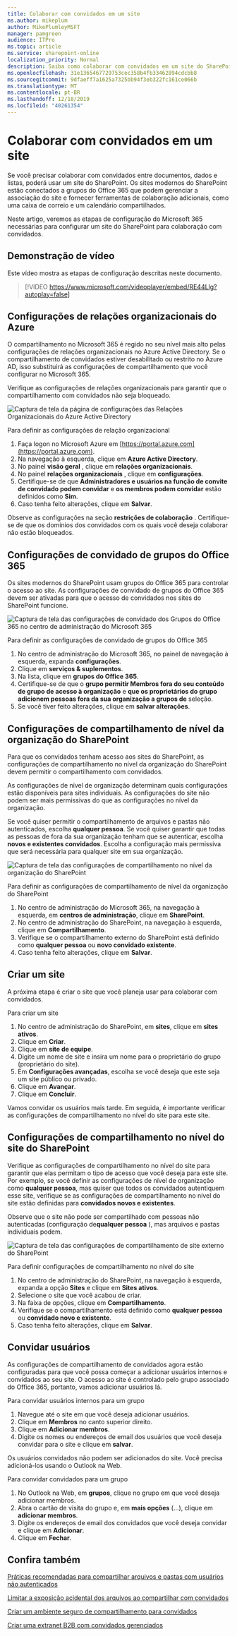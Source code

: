 ```yaml
---
title: Colaborar com convidados em um site
ms.author: mikeplum
author: MikePlumleyMSFT
manager: pamgreen
audience: ITPro
ms.topic: article
ms.service: sharepoint-online
localization_priority: Normal
description: Saiba como colaborar com convidados em um site do SharePoint.
ms.openlocfilehash: 31e1365467729753cec358b4fb33462894cdcbb8
ms.sourcegitcommit: 9dfaeff7a1625a7325bb94f3eb322fc161ce066b
ms.translationtype: MT
ms.contentlocale: pt-BR
ms.lasthandoff: 12/18/2019
ms.locfileid: "40261354"
---
```

# <a name="collaborate-with-guests-in-a-site"></a>Colaborar com convidados em um site

Se você precisar colaborar com convidados entre documentos, dados e listas, poderá usar um site do SharePoint. Os sites modernos do SharePoint estão conectados a grupos do Office 365 que podem gerenciar a associação do site e fornecer ferramentas de colaboração adicionais, como uma caixa de correio e um calendário compartilhados.

Neste artigo, veremos as etapas de configuração do Microsoft 365 necessárias para configurar um site do SharePoint para colaboração com convidados.

## <a name="video-demonstration"></a>Demonstração de vídeo

Este vídeo mostra as etapas de configuração descritas neste documento.</br>

> [!VIDEO https://www.microsoft.com/videoplayer/embed/RE44Llg?autoplay=false]

## <a name="azure-organizational-relationships-settings"></a>Configurações de relações organizacionais do Azure

O compartilhamento no Microsoft 365 é regido no seu nível mais alto pelas configurações de relações organizacionais no Azure Active Directory. Se o compartilhamento de convidados estiver desabilitado ou restrito no Azure AD, isso substituirá as configurações de compartilhamento que você configurar no Microsoft 365.

Verifique as configurações de relações organizacionais para garantir que o compartilhamento com convidados não seja bloqueado.

![Captura de tela da página de configurações das Relações Organizacionais do Azure Active Directory](media/azure-ad-organizational-relationships-settings.png)

Para definir as configurações de relação organizacional

1. Faça logon no Microsoft Azure em [https://portal.azure.com](https://portal.azure.com).
2. Na navegação à esquerda, clique em **Azure Active Directory**.
3. No painel **visão geral** , clique em **relações organizacionais**.
4. No painel **relações organizacionais** , clique em **configurações**.
5. Certifique-se de que **Administradores e usuários na função de convite de convidado podem convidar** e **os membros podem convidar** estão definidos como **Sim**.
6. Caso tenha feito alterações, clique em **Salvar**.

Observe as configurações na seção **restrições de colaboração** . Certifique-se de que os domínios dos convidados com os quais você deseja colaborar não estão bloqueados.

## <a name="office-365-groups-guest-settings"></a>Configurações de convidado de grupos do Office 365

Os sites modernos do SharePoint usam grupos do Office 365 para controlar o acesso ao site. As configurações de convidado de grupos do Office 365 devem ser ativadas para que o acesso de convidados nos sites do SharePoint funcione.

![Captura de tela das configurações de convidado dos Grupos do Office 365 no centro de administração do Microsoft 365](media/office-365-groups-guest-settings.png)

Para definir as configurações de convidado de grupos do Office 365

1. No centro de administração do Microsoft 365, no painel de navegação à esquerda, expanda **configurações**.
2. Clique em **serviços & suplementos**.
3. Na lista, clique em **grupos do Office 365**.
4. Certifique-se de que o **grupo permitir Membros fora do seu conteúdo de grupo de acesso à organização** e **que os proprietários do grupo adicionem pessoas fora da sua organização a grupos de** seleção.
5. Se você tiver feito alterações, clique em **salvar alterações**.


## <a name="sharepoint-organization-level-sharing-settings"></a>Configurações de compartilhamento de nível da organização do SharePoint

Para que os convidados tenham acesso aos sites do SharePoint, as configurações de compartilhamento no nível da organização do SharePoint devem permitir o compartilhamento com convidados.

As configurações de nível de organização determinam quais configurações estão disponíveis para sites individuais. As configurações do site não podem ser mais permissivas do que as configurações no nível da organização.

Se você quiser permitir o compartilhamento de arquivos e pastas não autenticados, escolha **qualquer pessoa**. Se você quiser garantir que todas as pessoas de fora da sua organização tenham que se autenticar, escolha **novos e existentes convidados**. Escolha a configuração mais permissiva que será necessária para qualquer site em sua organização.

![Captura de tela das configurações de compartilhamento no nível da organização do SharePoint](media/sharepoint-organization-external-sharing-controls.png)


Para definir as configurações de compartilhamento de nível da organização do SharePoint

1. No centro de administração do Microsoft 365, na navegação à esquerda, em **centros de administração**, clique em **SharePoint**.
2. No centro de administração do SharePoint, na navegação à esquerda, clique em **Compartilhamento**.
3. Verifique se o compartilhamento externo do SharePoint está definido como **qualquer pessoa** ou **novo convidado existente**.
4. Caso tenha feito alterações, clique em **Salvar**.

## <a name="create-a-site"></a>Criar um site

A próxima etapa é criar o site que você planeja usar para colaborar com convidados.

Para criar um site
1. No centro de administração do SharePoint, em **sites**, clique em **sites ativos**.
2. Clique em **Criar**.
3. Clique em **site de equipe**.
4. Digite um nome de site e insira um nome para o proprietário do grupo (proprietário do site).
5. Em **Configurações avançadas**, escolha se você deseja que este seja um site público ou privado.
6. Clique em **Avançar**.
7. Clique em **Concluir**.

Vamos convidar os usuários mais tarde. Em seguida, é importante verificar as configurações de compartilhamento no nível do site para este site.

## <a name="sharepoint-site-level-sharing-settings"></a>Configurações de compartilhamento no nível do site do SharePoint

Verifique as configurações de compartilhamento no nível do site para garantir que elas permitam o tipo de acesso que você deseja para este site. Por exemplo, se você definir as configurações de nível de organização como **qualquer pessoa**, mas quiser que todos os convidados autentiquem esse site, verifique se as configurações de compartilhamento no nível do site estão definidas para **convidados novos e existentes**.

Observe que o site não pode ser compartilhado com pessoas não autenticadas (configuração de**qualquer pessoa** ), mas arquivos e pastas individuais podem.

![Captura de tela das configurações de compartilhamento de site externo do SharePoint](media/sharepoint-site-external-sharing-settings.png)

Para definir configurações de compartilhamento no nível do site
1. No centro de administração do SharePoint, na navegação à esquerda, expanda a opção **Sites** e clique em **Sites ativos**.
2. Selecione o site que você acabou de criar.
3. Na faixa de opções, clique em **Compartilhamento**.
4. Verifique se o compartilhamento está definido como **qualquer pessoa** ou **convidado novo e existente**.
5. Caso tenha feito alterações, clique em **Salvar**.

## <a name="invite-users"></a>Convidar usuários

As configurações de compartilhamento de convidados agora estão configuradas para que você possa começar a adicionar usuários internos e convidados ao seu site. O acesso ao site é controlado pelo grupo associado do Office 365, portanto, vamos adicionar usuários lá.

Para convidar usuários internos para um grupo
1. Navegue até o site em que você deseja adicionar usuários.
2. Clique em **Membros** no canto superior direito.
3. Clique em **Adicionar membros**.
4. Digite os nomes ou endereços de email dos usuários que você deseja convidar para o site e clique em **salvar**.

Os usuários convidados não podem ser adicionados do site. Você precisa adicioná-los usando o Outlook na Web.

Para convidar convidados para um grupo
1. No Outlook na Web, em **grupos**, clique no grupo em que você deseja adicionar membros.
2. Abra o cartão de visita do grupo e, em **mais opções** (...), clique em **adicionar membros**.
3. Digite os endereços de email dos convidados que você deseja convidar e clique em **Adicionar**.
4. Clique em **Fechar**.

## <a name="see-also"></a>Confira também

[Práticas recomendadas para compartilhar arquivos e pastas com usuários não autenticados](best-practices-anonymous-sharing.md)

[Limitar a exposição acidental dos arquivos ao compartilhar com convidados](sharing-limit-accidental-exposure.md)

[Criar um ambiente seguro de compartilhamento para convidados](create-a-secure-guest-sharing-environment.md)

[Criar uma extranet B2B com convidados gerenciados](b2b-extranet.md)


